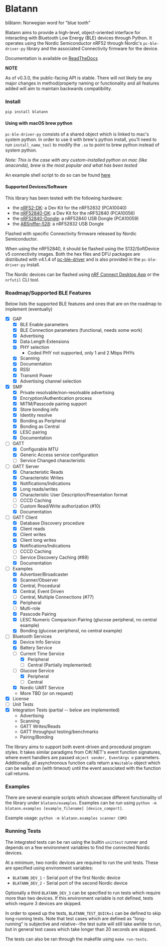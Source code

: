 # Blatann

blåtann: Norwegian word for "blue tooth"

Blatann aims to provide a high-level, object-oriented interface for interacting
with Bluetooth Low Energy (BLE) devices through Python. It operates using
the Nordic Semiconductor nRF52 through Nordic's ``pc-ble-driver-py`` library
and the associated Connectivity firmware for the device.

Documentation is available on [ReadTheDocs](https://blatann.readthedocs.io)

**NOTE**

As of v0.3.0, the public-facing API is stable. There will not likely be any major changes in method/property naming or functionality
and all features added will aim to maintain backwards compatibility.

### Install

`pip install blatann`

#### Using with macOS brew python

`pc-ble-driver-py` consists of a shared object which is linked to mac's system python.
In order to use it with brew's python install, you'll need to run `install_name_tool` to modify the `.so` to 
point to brew python instead of system python.

_Note: This is the case with any custom-installed python on mac (like anaconda), brew is the most popular and what has been tested_

An example shell script to do so can be found [here](./tools/macos_retarget_pc_ble_driver_py.sh)  

#### Supported Devices/Software

This library has been tested with the following hardware:

- the [nRF52-DK](https://www.nordicsemi.com/Products/Development-hardware/nrf52-dk): a Dev Kit for the nRF52832 (PCA10040)
- the [nRF52840-DK](https://www.nordicsemi.com/Products/Development-hardware/nRF52840-DK): a Dev Kit for the nRF52840 (PCA10056)
- the [nRF52840-Dongle](https://www.nordicsemi.com/Products/Development-hardware/nrf52840-dongle): a nRF52840 USB Dongle (PCA10059)
- the [ABSniffer-528](https://wiki.aprbrother.com/en/ABSniffer_USB_Dongle_528.html): a nRF52832 USB Dongle

Flashed with specific Connectivity firmware released by Nordic Semiconductor.

When using the nRF52840, it should be flashed using the S132/SoftDevice v5 connectivity images. Both the hex files and DFU packages are distributed
with v4.1.4 of [pc-ble-driver](https://github.com/NordicSemiconductor/pc-ble-driver/releases/tag/v4.1.4) and is also provided in the `pc-ble-driver-py` install.

The Nordic devices can be flashed using [nRF Connect Desktop App](https://www.nordicsemi.com/Software-and-Tools/Development-Tools/nRF-Connect-for-desktop) or the `nrfutil` CLI tool.

### Roadmap/Supported BLE Features

Below lists the supported BLE features and ones that are on the roadmap to implement (eventually)

- [X] GAP
    - [X] BLE Enable parameters
    - [X] BLE Connection parameters (functional, needs some work)
    - [X] Advertising
    - [X] Data Length Extensions
    - [X] PHY selection
      - Coded PHY not supported, only 1 and 2 Mbps PHYs
    - [X] Scanning
    - [X] Documentation
    - [X] RSSI
    - [X] Transmit Power
    - [X] Advertising channel selection
- [X] SMP
    - [X] Private resolvable/non-resolvable advertising 
    - [X] Encryption/Authentication process
    - [X] MITM/Passcode pairing support
    - [X] Store bonding info
    - [X] Identity resolve
    - [X] Bonding as Peripheral
    - [X] Bonding as Central
    - [X] LESC pairing
    - [X] Documentation
- [ ] GATT
    - [X] Configurable MTU
    - [X] Generic Access service configuration
    - [ ] Service Changed characteristic
- [ ] GATT Server
    - [X] Characteristic Reads
    - [X] Characteristic Writes
    - [X] Notifications/Indications
    - [X] Long reads/writes
    - [X] Characteristic User Description/Presentation format
    - [ ] CCCD Caching
    - [ ] Custom Read/Write authorization (#10)
    - [X] Documentation
- [ ] GATT Client
    - [X] Database Discovery procedure
    - [X] Client reads
    - [X] Client writes
    - [X] Client long writes
    - [X] Notifications/Indications
    - [ ] CCCD Caching
    - [ ] Service Discovery Caching (#89)
    - [X] Documentation
- [ ] Examples
    - [X] Advertiser/Broadcaster
    - [X] Scanner/Observer
    - [X] Central, Procedural
    - [X] Central, Event Driven
    - [ ] Central, Multiple Connections (#77)
    - [X] Peripheral
    - [ ] Multi-role
    - [X] Passcode Pairing
    - [X] LESC Numeric Comparison Pairing (glucose peripheral, no central example)
    - [X] Bonding (glucose peripheral, no central example)
- [ ] Bluetooth Services
    - [X] Device Info Service
    - [X] Battery Service
    - [ ] Current Time Service
       - [X] Peripheral
       - [ ] Central (Partially implemented)
    - [ ] Glucose Service
       - [X] Peripheral
       - [ ] Central
    - [X] Nordic UART Service
    - More TBD (or on request)
- [X] License
- [ ] Unit Tests
- [X] Integration Tests (partial -- below are implemented)
    - Advertising
    - Scanning
    - GATT Writes/Reads
    - GATT throughput testing/benchmarks
    - Pairing/Bonding

The library aims to support both event-driven and procedural program styles. It takes similar paradigms from C#/.NET's event function signatures,
where event handlers are passed  `object sender, EventArgs e` parameters.
Additionally, all asynchronous function calls return a `Waitable` object which can be waited on (with timeout)
until the event associated with the function call returns.

### Examples

There are several example scripts which showcase different functionality of the library under `blatann/examples`.
Examples can be run using `python -m blatann.examples [example_filename] [device_comport]`.

Example usage: `python -m blatann.examples scanner COM3`

### Running Tests

The integrated tests can be ran using the builtin `unittest` runner and depends on a few environment variables to find the connected Nordic devices.

At a minimum, two nordic devices are required to run the unit tests. These are specified using environment variables:

- `BLATANN_DEV_1` - Serial port of the first Nordic device
- `BLATANN_DEV_2` - Serial port of the second Nordic device

Optionally a third `BLATANN_DEV_3` can be specified to run tests which require more than two devices. If this environment variable is not defined, tests which require 3 devices are skipped.

In order to speed up the tests, `BLATANN_TEST_QUICK=1` can be defined to skip long-running tests. 
Note that test cases which are defined as "long-running" is subjective and relative--the test suite will still take awhile to run, 
but in general test cases which take longer than 20 seconds are skipped.

The tests can also be ran through the makefile using `make run-tests`.
